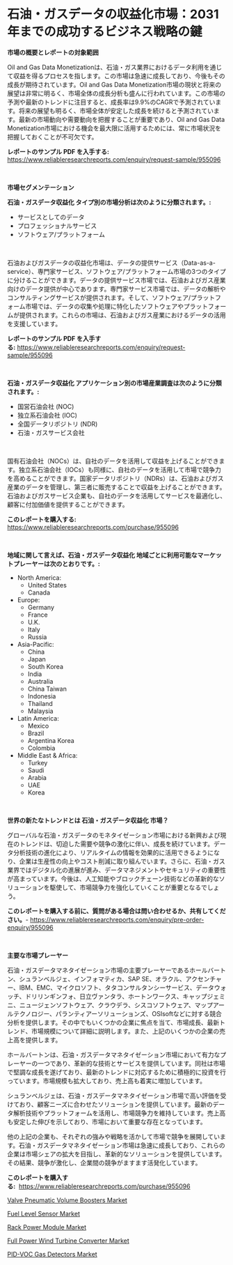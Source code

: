 <p><h1>石油・ガスデータの収益化市場：2031年までの成功するビジネス戦略の鍵</h1></p><p><strong>市場の概要とレポートの対象範囲</strong></p>
<p><p>Oil and Gas Data Monetizationは、石油・ガス業界におけるデータ利用を通じて収益を得るプロセスを指します。この市場は急速に成長しており、今後もその成長が期待されています。Oil and Gas Data Monetization市場の現状と将来の展望は非常に明るく、市場全体の成長分析も盛んに行われています。この市場の予測や最新のトレンドに注目すると、成長率は9.9%のCAGRで予測されています。将来の展望も明るく、市場全体が安定した成長を続けると予測されています。最新の市場動向や需要動向を把握することが重要であり、Oil and Gas Data Monetization市場における機会を最大限に活用するためには、常に市場状況を把握しておくことが不可欠です。</p></p>
<p><strong>レポートのサンプル PDF を入手する:</strong> <a href="https://www.reliableresearchreports.com/enquiry/request-sample/955096">https://www.reliableresearchreports.com/enquiry/request-sample/955096</a></p>
<p>&nbsp;</p>
<p><strong>市場セグメンテーション</strong></p>
<p><strong>石油・ガスデータ収益化 タイプ別の市場分析は次のように分類されます。:</strong></p>
<p><ul><li>サービスとしてのデータ</li><li>プロフェッショナルサービス</li><li>ソフトウェア/プラットフォーム</li></ul></p>
<p>&nbsp;</p>
<p><p>石油およびガスデータの収益化市場は、データの提供サービス（Data-as-a-service）、専門家サービス、ソフトウェア/プラットフォーム市場の3つのタイプに分けることができます。データの提供サービス市場では、石油およびガス産業向けのデータ提供が中心であります。専門家サービス市場では、データの解析やコンサルティングサービスが提供されます。そして、ソフトウェア/プラットフォーム市場では、データの収集や処理に特化したソフトウェアやプラットフォームが提供されます。これらの市場は、石油およびガス産業におけるデータの活用を支援しています。</p></p>
<p><strong>レポートのサンプル PDF を入手する:</strong>&nbsp;<a href="https://www.reliableresearchreports.com/enquiry/request-sample/955096">https://www.reliableresearchreports.com/enquiry/request-sample/955096</a></p>
<p>&nbsp;</p>
<p><strong> 石油・ガスデータ収益化 アプリケーション別の市場産業調査は次のように分類されます。:</strong></p>
<p><ul><li>国営石油会社 (NOC)</li><li>独立系石油会社 (IOC)</li><li>全国データリポジトリ (NDR)</li><li>石油・ガスサービス会社</li></ul></p>
<p>&nbsp;</p>
<p><p>国有石油会社（NOCs）は、自社のデータを活用して収益を上げることができます。独立系石油会社（IOCs）も同様に、自社のデータを活用して市場で競争力を高めることができます。国家データリポジトリ（NDRs）は、石油およびガス産業のデータを管理し、第三者に販売することで収益を上げることができます。石油およびガスサービス企業も、自社のデータを活用してサービスを最適化し、顧客に付加価値を提供することができます。</p></p>
<p><strong>このレポートを購入する:</strong>&nbsp; <a href="https://www.reliableresearchreports.com/purchase/955096">https://www.reliableresearchreports.com/purchase/955096</a></p>
<p>&nbsp;</p>
<p><strong>地域に関して言えば、石油・ガスデータ収益化 地域ごとに利用可能なマーケットプレーヤーは次のとおりです。:</strong></p>
<p><ul>
    <li>
        North America:
        <ul>
            <li>United States</li>
            <li>Canada</li>
        </ul>
    </li>
    <li>
        Europe:
        <ul>
            <li>Germany</li>
            <li>France</li>
            <li>U.K.</li>
            <li>Italy</li>
            <li>Russia</li>
        </ul>
    </li>
    <li>
        Asia-Pacific:
        <ul>
            <li>China</li>
            <li>Japan</li>
            <li>South Korea</li>
            <li>India</li>
            <li>Australia</li>
            <li>China Taiwan</li>
            <li>Indonesia</li>
            <li>Thailand</li>
            <li>Malaysia</li>
        </ul>
    </li>
    <li>
        Latin America:
        <ul>
            <li>Mexico</li>
            <li>Brazil</li>
            <li>Argentina Korea</li>
            <li>Colombia</li>
        </ul>
    </li>
    <li>
        Middle East & Africa:
        <ul>
            <li>Turkey</li>
            <li>Saudi</li>
            <li>Arabia</li>
            <li>UAE</li>
            <li>Korea</li>
        </ul>
    </li>
    </ul></p>
<p>&nbsp;</p>
<p><strong>世界の新たなトレンドとは 石油・ガスデータ収益化 市場？</strong></p>
<p><p>グローバルな石油・ガスデータのモネタイゼーション市場における新興および現在のトレンドは、切迫した需要や競争の激化に伴い、成長を続けています。データ分析技術の進化により、リアルタイムの情報を効果的に活用できるようになり、企業は生産性の向上やコスト削減に取り組んでいます。さらに、石油・ガス業界ではデジタル化の進展が進み、データマネジメントやセキュリティの重要性が高まっています。今後は、人工知能やブロックチェーン技術などの革新的なソリューションを駆使して、市場競争力を強化していくことが重要となるでしょう。</p></p>
<p><strong>このレポートを購入する前に、質問がある場合は問い合わせるか、共有してください。</strong>- <a href="https://www.reliableresearchreports.com/enquiry/pre-order-enquiry/955096">https://www.reliableresearchreports.com/enquiry/pre-order-enquiry/955096</a></p>
<p>&nbsp;</p>
<p><strong>主要な市場プレーヤー</strong></p>
<p><p>石油・ガスデータマネタイゼーション市場の主要プレーヤーであるホールバートン、シュランベルジェ、インフォマティカ、SAP SE、オラクル、アクセンチャー、IBM、EMC、マイクロソフト、タタコンサルタンシーサービス、データウォッチ、ドリリンギンフォ、日立ヴァンタラ、ホートンワークス、キャップジェミニ、ニュージェンソフトウェア、クラウデラ、シスコソフトウェア、マップアールテクノロジー、パランティアーソリューションズ、OSIsoftなどに対する競合分析を提供します。その中でもいくつかの企業に焦点を当て、市場成長、最新トレンド、市場規模について詳細に説明します。また、上記のいくつかの企業の売上高を提供します。</p><p>ホールバートンは、石油・ガスデータマネタイゼーション市場において有力なプレーヤーの一つであり、革新的な技術とサービスを提供しています。同社は市場で堅調な成長を遂げており、最新のトレンドに対応するために積極的に投資を行っています。市場規模も拡大しており、売上高も着実に増加しています。</p><p>シュランベルジェは、石油・ガスデータマネタイゼーション市場で高い評価を受けており、顧客ニーズに合わせたソリューションを提供しています。最新のデータ解析技術やプラットフォームを活用し、市場競争力を維持しています。売上高も安定した伸びを示しており、市場において重要な存在となっています。</p><p>他の上記の企業も、それぞれの強みや戦略を活かして市場で競争を展開しています。石油・ガスデータマネタイゼーション市場は急速に成長しており、これらの企業は市場シェアの拡大を目指し、革新的なソリューションを提供しています。その結果、競争が激化し、企業間の競争がますます活発化しています。</p></p>
<p><strong>このレポートを購入する:</strong>&nbsp;&nbsp;<a href="https://www.reliableresearchreports.com/purchase/955096">https://www.reliableresearchreports.com/purchase/955096</a></p>
<p><p><a href="https://angry-finch-aaf.notion.site/Valve-Pneumatic-Volume-Boosters-Market-Size-Global-Industry-Overview-Market-Segmentation-and-Forec-9e2a182913394274a84d902acfc2c6a7">Valve Pneumatic Volume Boosters Market</a></p><p><a href="https://view.publitas.com/reportprime-1/fuel-level-sensor-market-centers-on-aspects-such-as-market-growth-market-share-market-opportunity-and-projected-forecasts-spanning-from-2024-to-2031/">Fuel Level Sensor Market</a></p><p><a href="https://view.publitas.com/reportprime-1/rack-power-module-market-research-report-unlocks-analysis-on-the-market-financial-status-market-size-and-market-revenue-upto-2031/">Rack Power Module Market</a></p><p><a href="https://github.com/yemakinde/Market-Research-Report-List-1/blob/main/full-power-wind-turbine-converter-market.md">Full Power Wind Turbine Converter Market</a></p><p><a href="https://faithful-glue-af3.notion.site/PID-VOC-Gas-Detectors-Market-Research-Report-Provides-Critical-Insights-that-can-help-Shape-Business-9beffb7e31c147ec8c06ff35d27379a7">PID-VOC Gas Detectors Market</a></p></p>